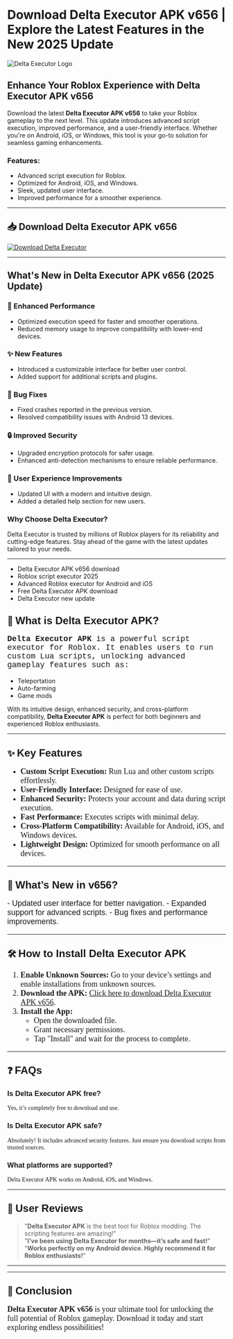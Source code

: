 # Download Delta Executor APK v656 | Explore the Latest Features in the New 2025 Update

![Delta Executor Logo](https://github.com/user-attachments/assets/87563321-a4f3-41c4-9e7b-3a49bcaf3015)

## Enhance Your Roblox Experience with Delta Executor APK v656

Download the latest **Delta Executor APK v656** to take your Roblox gameplay to the next level. This update introduces advanced script execution, improved performance, and a user-friendly interface. Whether you're on Android, iOS, or Windows, this tool is your go-to solution for seamless gaming enhancements.

### Features:
- Advanced script execution for Roblox.
- Optimized for Android, iOS, and Windows.
- Sleek, updated user interface.
- Improved performance for a smoother experience.

---

## 📥 Download Delta Executor APK v656

[![Download Delta Executor](https://img.shields.io/badge/Download-Delta%20Executor-green?style=for-the-badge)](https://www.apkbros.com/delta-executor-v654-apk-download-for-android/)

---
## What's New in Delta Executor APK v656 (2025 Update)

### 🚀 Enhanced Performance
- Optimized execution speed for faster and smoother operations.
- Reduced memory usage to improve compatibility with lower-end devices.

### ✨ New Features
- Introduced a customizable interface for better user control.
- Added support for additional scripts and plugins.

### 🐛 Bug Fixes
- Fixed crashes reported in the previous version.
- Resolved compatibility issues with Android 13 devices.

### 🔒 Improved Security
- Upgraded encryption protocols for safer usage.
- Enhanced anti-detection mechanisms to ensure reliable performance.

### 🎨 User Experience Improvements
- Updated UI with a modern and intuitive design.
- Added a detailed help section for new users.

### Why Choose Delta Executor?
Delta Executor is trusted by millions of Roblox players for its reliability and cutting-edge features. Stay ahead of the game with the latest updates tailored to your needs.

---

- Delta Executor APK v656 download
- Roblox script executor 2025
- Advanced Roblox executor for Android and iOS
- Free Delta Executor APK download
- Delta Executor new update


## 🚀 <span style="font-family: Tahoma, sans-serif; font-size: 24px;">What is Delta Executor APK?</span>

<p style="font-family: 'Courier New', monospace; font-size: 18px;">
<b>Delta Executor APK</b> is a powerful script executor for Roblox. It enables users to run custom Lua scripts, unlocking advanced gameplay features such as:
<ul>
  <li>Teleportation</li>
  <li>Auto-farming</li>
  <li>Game mods</li>
</ul>
With its intuitive design, enhanced security, and cross-platform compatibility, <b>Delta Executor APK</b> is perfect for both beginners and experienced Roblox enthusiasts.
</p>

---

## ✨ <span style="font-family: Arial, sans-serif; font-size: 24px;">Key Features</span>

<ul style="font-family: Georgia, serif; font-size: 18px;">
  <li><b>Custom Script Execution:</b> Run Lua and other custom scripts effortlessly.</li>
  <li><b>User-Friendly Interface:</b> Designed for ease of use.</li>
  <li><b>Enhanced Security:</b> Protects your account and data during script execution.</li>
  <li><b>Fast Performance:</b> Executes scripts with minimal delay.</li>
  <li><b>Cross-Platform Compatibility:</b> Available for Android, iOS, and Windows devices.</li>
  <li><b>Lightweight Design:</b> Optimized for smooth performance on all devices.</li>
</ul>

---

## 🔄 <span style="font-family: Verdana, sans-serif; font-size: 24px;">What’s New in v656?</span>

<p style="font-family: Tahoma, sans-serif; font-size: 18px;">
- Updated user interface for better navigation.  
- Expanded support for advanced scripts.  
- Bug fixes and performance improvements.
</p>

---

## 🛠️ <span style="font-family: Arial, sans-serif; font-size: 24px;">How to Install Delta Executor APK</span>

<ol style="font-family: Georgia, serif; font-size: 18px;">
  <li><b>Enable Unknown Sources:</b> Go to your device’s settings and enable installations from unknown sources.</li>
  <li><b>Download the APK:</b> <a href="https://www.apkbros.com/delta-executor-v654-apk-download-for-android/">Click here to download Delta Executor APK v656</a>.</li>
  <li><b>Install the App:</b>
    <ul>
      <li>Open the downloaded file.</li>
      <li>Grant necessary permissions.</li>
      <li>Tap "Install" and wait for the process to complete.</li>
    </ul>
  </li>
</ol>

---

## ❓ <span style="font-family: Verdana, sans-serif; font-size: 24px;">FAQs</span>

### <span style="font-family: Arial, sans-serif;">Is Delta Executor APK free?</span>  
<p style="font-family: Georgia, serif;">Yes, it’s completely free to download and use.</p>

### <span style="font-family: Arial, sans-serif;">Is Delta Executor APK safe?</span>  
<p style="font-family: Georgia, serif;">Absolutely! It includes advanced security features. Just ensure you download scripts from trusted sources.</p>

### <span style="font-family: Arial, sans-serif;">What platforms are supported?</span>  
<p style="font-family: Georgia, serif;">Delta Executor APK works on Android, iOS, and Windows.</p>

---

## 🌟 <span style="font-family: Arial, sans-serif; font-size: 24px;">User Reviews</span>

> "<b>Delta Executor APK</b> is the best tool for Roblox modding. The scripting features are amazing!"  
> "<b>I’ve been using Delta Executor for months—it’s safe and fast!</b>"  
> "<b>Works perfectly on my Android device. Highly recommend it for Roblox enthusiasts!</b>"

---

---

## 📌 <span style="font-family: Arial, sans-serif; font-size: 24px;">Conclusion</span>

<p style="font-family: Georgia, serif; font-size: 18px;">
<b>Delta Executor APK v656</b> is your ultimate tool for unlocking the full potential of Roblox gameplay. Download it today and start exploring endless possibilities!
</p>
